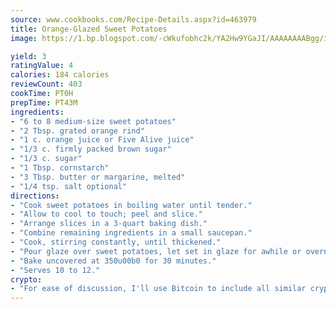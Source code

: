 ```yaml
---
source: www.cookbooks.com/Recipe-Details.aspx?id=463979
title: Orange-Glazed Sweet Potatoes
image: https://1.bp.blogspot.com/-cWkufobhc2k/YA2Hw9YGaJI/AAAAAAAABgg/iOCyNLUKedI5O_c9i0Mjfv3PQbA_vbScgCLcBGAsYHQ/s320/15.png

yield: 3
ratingValue: 4
calories: 184 calories
reviewCount: 403
cookTime: PT0H
prepTime: PT43M
ingredients:
- "6 to 8 medium-size sweet potatoes"
- "2 Tbsp. grated orange rind"
- "1 c. orange juice or Five Alive juice"
- "1/3 c. firmly packed brown sugar"
- "1/3 c. sugar"
- "1 Tbsp. cornstarch"
- "3 Tbsp. butter or margarine, melted"
- "1/4 tsp. salt optional"
directions:
- "Cook sweet potatoes in boiling water until tender."
- "Allow to cool to touch; peel and slice."
- "Arrange slices in a 3-quart baking dish."
- "Combine remaining ingredients in a small saucepan."
- "Cook, stirring constantly, until thickened."
- "Pour glaze over sweet potatoes, let set in glaze for awhile or overnight; the longer it sets the better."
- "Bake uncovered at 350u00b0 for 30 minutes."
- "Serves 10 to 12."
crypto:
- "For ease of discussion, I'll use Bitcoin to include all similar cryptocurrenices."
---
```

